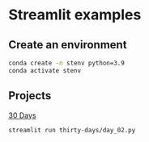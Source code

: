 # Streamlit examples

## Create an environment

```sh
conda create -n stenv python=3.9
conda activate stenv
```

## Projects

[30 Days](https://30days.streamlit.app)

```sh
streamlit run thirty-days/day_02.py
```
